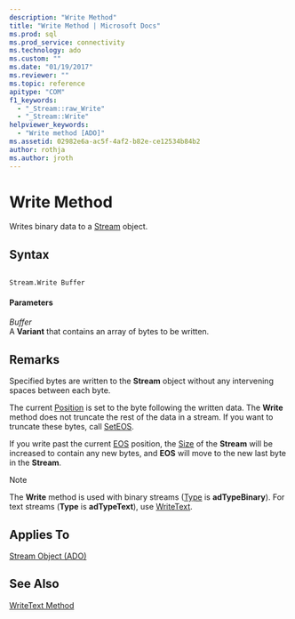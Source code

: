 ```yaml
---
description: "Write Method"
title: "Write Method | Microsoft Docs"
ms.prod: sql
ms.prod_service: connectivity
ms.technology: ado
ms.custom: ""
ms.date: "01/19/2017"
ms.reviewer: ""
ms.topic: reference
apitype: "COM"
f1_keywords: 
  - "_Stream::raw_Write"
  - "_Stream::Write"
helpviewer_keywords: 
  - "Write method [ADO]"
ms.assetid: 02982e6a-ac5f-4af2-b82e-ce12534b84b2
author: rothja
ms.author: jroth
---
```

# Write Method
Writes binary data to a [Stream](./stream-object-ado.md) object.  
  
## Syntax  
  
```  
  
Stream.Write Buffer  
```  
  
#### Parameters  
 *Buffer*  
 A **Variant** that contains an array of bytes to be written.  
  
## Remarks  
 Specified bytes are written to the **Stream** object without any intervening spaces between each byte.  
  
 The current [Position](./position-property-ado.md) is set to the byte following the written data. The **Write** method does not truncate the rest of the data in a stream. If you want to truncate these bytes, call [SetEOS](./seteos-method.md).  
  
 If you write past the current [EOS](./eos-property.md) position, the [Size](./size-property-ado-stream.md) of the **Stream** will be increased to contain any new bytes, and **EOS** will move to the new last byte in the **Stream**.  
  
> [!NOTE]
>  The **Write** method is used with binary streams ([Type](./type-property-ado-stream.md) is **adTypeBinary**). For text streams (**Type** is **adTypeText**), use [WriteText](./writetext-method.md).  
  
## Applies To  
 [Stream Object (ADO)](./stream-object-ado.md)  
  
## See Also  
 [WriteText Method](./writetext-method.md)